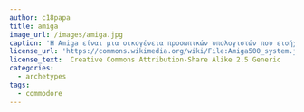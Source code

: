 ```yaml
---
author: c18papa
title: amiga
image_url: /images/amiga.jpg
caption: 'Η Amiga είναι μια οικογένεια προσωπικών υπολογιστών που εισήχθη από τη Commodore το 1985. Το αρχικό μοντέλο ήταν 16 και 32 bit με 256 KB RAM, GUI με ποντίκι και σημαντικά βελτιωμένα γραφικά και ήχο πάνω από 8-bit.'
license_url: 'https://commons.wikimedia.org/wiki/File:Amiga500_system.jpg'
license_text:  Creative Commons Attribution-Share Alike 2.5 Generic
categories:
  - archetypes
tags:
  - commodore
---
```

